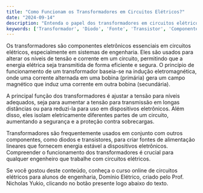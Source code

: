 ```yaml
---
title: "Como Funcionam os Transformadores em Circuitos Elétricos?"
date: "2024-09-14"
description: "Entenda o papel dos transformadores em circuitos elétricos e sua importância em sistemas de engenharia."
keywords: ['Transformador', 'Diodo', 'Fonte', 'Transistor', 'Componente', 'Eletrônico']
---
```


Os transformadores são componentes eletrônicos essenciais em circuitos elétricos, especialmente em sistemas de engenharia. Eles são usados para alterar os níveis de tensão e corrente em um circuito, permitindo que a energia elétrica seja transmitida de forma eficiente e segura. O princípio de funcionamento de um transformador baseia-se na indução eletromagnética, onde uma corrente alternada em uma bobina (primária) gera um campo magnético que induz uma corrente em outra bobina (secundária).

A principal função dos transformadores é ajustar a tensão para níveis adequados, seja para aumentar a tensão para transmissão em longas distâncias ou para reduzi-la para uso em dispositivos eletrônicos. Além disso, eles isolam eletricamente diferentes partes de um circuito, aumentando a segurança e a proteção contra sobrecargas.

Transformadores são frequentemente usados em conjunto com outros componentes, como diodos e transistores, para criar fontes de alimentação lineares que fornecem energia estável a dispositivos eletrônicos. Compreender o funcionamento dos transformadores é crucial para qualquer engenheiro que trabalhe com circuitos elétricos.

Se você gostou deste conteúdo, conheça o curso online de circuitos elétricos para alunos de engenharia, Domínio Elétrico, criado pelo Prof. Nicholas Yukio, clicando no botão presente logo abaixo do texto.
